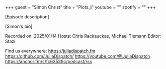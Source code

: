 +++
guest = "Simon Christ"
title = "Plots.jl"
youtube = ""
spotify = ""
+++

[Episode description]

[Simon's bio]

Recorded on: 2025/01/14
Hosts: Chris Rackauckas, Michael Tiemann
Editor: Stazi

Find us everywhere:
https://juliadispatch.fm
https://github.com/JuliaDispatch/
https://youtube.com/@JuliaDispatch  
https://anchor.fm/s/fc63539c/podcast/rss
